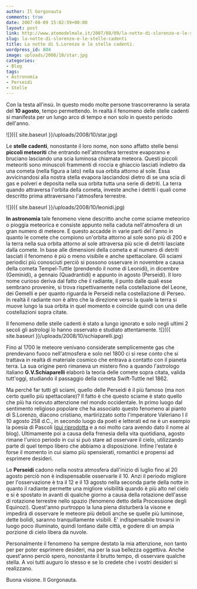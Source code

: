 ```yaml
---
author: Il Gorgonauta
comments: true
date: 2007-08-09 15:02:59+00:00
layout: post
link: http://www.atomodelmale.it/2007/08/09/la-notte-di-slorenzo-e-le-stelle-cadenti/
slug: la-notte-di-slorenzo-e-le-stelle-cadenti
title: La notte di S.Lorenzo e le stelle cadenti.
wordpress_id: 804
image: uploads/2008/10/star.jpg
categories:
- Blog
tags:
- Astronomia
- Perseidi
- Stelle
---
```


Con la testa all'insù. In questo modo molte persone trascorreranno la serata del **10 agosto**, tempo permettendo. In realtà il fenomeno delle stelle cadenti si manifesta per un lungo arco di tempo e non solo in questo periodo dell'anno.

![]({{ site.baseurl }}/uploads/2008/10/star.jpg)

Le **stelle cadenti**, nonostante il loro nome, non sono affatto stelle bensì **piccoli meteoriti** che entrando nell'atmosfera terrestre evaporano e bruciano lasciando una scia luminosa chiamata meteora. Questi piccoli meteoriti sono minuscoli frammenti di roccia e ghiaccio lasciati indietro da una cometa (nella figura a lato) nella sua orbita attorno al sole. Essa avvicinandosi alla nostra stella evapora lasciandosi dietro di se una scia di gas e polveri e deposita nella sua orbita tutta una serie di detriti. La terra quando attraversa l'orbita della cometa, investe anche i detriti i quali come descritto prima attraversano l'atmosfera terrestre.

![]({{ site.baseurl }}/uploads/2008/10/leonidi.jpg)

**In astronomia** tale fenomeno viene descritto anche come sciame meteorico o pioggia meteorica e consiste appunto nella caduta nell'atmosfera di un gran numero di meteore. E questo accadde in varie parti del l'anno in quanto le comete che compiono un'orbita attorno al sole sono più di 200 e la terra nella sua orbita attorno al sole attraversa più scie di detriti lasciate dalla comete. In base alle dimensioni della cometa e al numero di detriti lasciati il fenomeno è più o meno visibile e anche spettacolare. Gli sciami periodici più conosciuti perciò si possono osservare in novembre a causa della cometa Tempel-Tuttle (prendendo il nome di Leonidi), in dicembre (Geminidi), a gennaio (Quadrantidi) e appunto in agosto (Perseidi). Il loro nome curioso deriva dal fatto che il radiante, il punto dalle quali esse sembrano provenire, si trova rispettivamente nella costellazione del Leone, dei Gemelli e per quanto riguarda le Perseidi nella costellazione di Perseo. In realtà il radiante non è altro che la direzione verso la quale la terra si muove lungo la sua orbita in quel momento e coincide quindi con una delle costellazioni sopra citate.

Il fenomeno delle stelle cadenti è stato a lungo ignorato e solo negli ultimi 2 secoli gli astrologi lo hanno osservato e studiato attentamente. ![]({{ site.baseurl }}/uploads/2008/10/schiaparelli.jpg)

Fino al 1700 le meteore venivano considerate semplicemente gas che prendevano fuoco nell'atmosfera e solo nel 1800 ci si rese conto che si trattava in realtà di materiale cosmico che entrava a contatto con il pianeta terra. La sua origine però rimaneva un mistero fino a quando l'astrologo italiano **G.V.Schiaparelli** elaborò la teoria delle comete sopra citata, valida tutt'oggi, studiando il passaggio della cometa Swift-Tuttle nel 1862.

Ma perché far tutti gli sciami, quello delle Perseidi è il più famoso (ma non certo quello più spettacolare)? Il fatto è che questo sciame è stato quello che più ha ricevuto attenzione nel mondo occidentale. In primo luogo dal sentimento religioso popolare che ha associato questo fenomeno al pianto di S.Lorenzo, diacono cristiano, martirizzato sotto l'imperatore Valeriano I il 10 agosto 258 d.C., in secondo luogo da poeti e letterati ed ne è un esempio la poesia di Pascoli ([qui riprodotta](/2007/01/11/x-agosto/) e a noi molto cara avendo dato il nome al blog). Ultimamente poi a causa della frenesia della vita quotidiana, agosto rimane l'unico periodo in cui si può stare ad osservare il cielo, utilizzando parte di quel tempo libero che abbiamo a disposizione. Infine l'estate è forse il momento in cui siamo più spensierati, romantici e propensi ad esprimere desideri.

Le **Perseidi** cadono nella nostra atmosfera dall'inizio di luglio fino al 20 agosto perciò non è indispensabile osservarle il 10. Anzi il periodo migliore per l'osservazione è tra il 12 e il 13 agosto nella seconda parte della notte in quanto il radiante permette una migliore visibilità quando è più alto nel cielo e si è spostato in avanti di qualche giorno a causa della rotazione dell'asse di rotazione terrestre nello spazio (fenomeno detto della Processione degli Equinozi). Quest'anno purtroppo la luna piena disturberà la visone e impedirà di osservare le meteore più deboli anche se quelle più luminose, dette bolidi, saranno tranquillamente visibili. E' indispensabile trovarsi in luogo poco illuminato, quindi lontano dalle città, e godere di un ampia porzione di cielo libera da nuvole.

Personalmente il fenomeno ha sempre destato la mia attenzione, non tanto per per poter esprimere desideri, ma per la sua bellezza oggettiva. Anche quest'anno perciò spero, nonostante il brutto tempo, di osservare qualche stella. A voi tutti auguro lo stesso e se lo credete che i vostri desideri si realizzano.

Buona visione. Il Gorgonauta.

